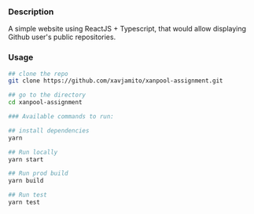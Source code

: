 ### Description

A simple website using ReactJS + Typescript, that would allow displaying Github user's public repositories.

### Usage

```bash
## clone the repo
git clone https://github.com/xavjamito/xanpool-assignment.git

## go to the directory
cd xanpool-assignment

### Available commands to run:

## install dependencies
yarn

## Run locally
yarn start

## Run prod build
yarn build

## Run test
yarn test

```

